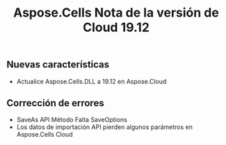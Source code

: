 ﻿---
title: Aspose.Cells Nota de la versión de Cloud 19.12
second_title: Aspose.Cells Cloud Documen
type: docs
url: /es/aspose-cells-cloud-19-12-release-notes/
description: Aspose.Cells La nube admite Excel para crear, convertir, fusionar, dividir, proteger, operación de objetos internos, etc.
weight: 10
---
## **Nuevas características**
- Actualice Aspose.Cells.DLL a 19.12 en Aspose.Cloud
## **Corrección de errores**
- SaveAs API Método Falta SaveOptions
- Los datos de importación API pierden algunos parámetros en Aspose.Cells Cloud
